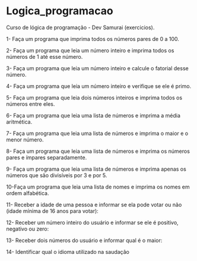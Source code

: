 # Logica_programacao

Curso de lógica de programação - Dev Samurai (exercicios).

1- Faça um programa que imprima todos os números pares de 0 a 100.

2- Faça um programa que leia um número inteiro e imprima todos os números de 1 até esse número.

3- Faça um programa que leia um número inteiro e calcule o fatorial desse número.

4- Faça um programa que leia um número inteiro e verifique se ele é primo.

5- Faça um programa que leia dois números inteiros e imprima todos os números entre eles.

6- Faça um programa que leia uma lista de números e imprima a média aritmética.

7- Faça um programa que leia uma lista de números e imprima o maior e o menor número.

8- Faça um programa que leia uma lista de números e imprima os números pares e ímpares separadamente.

9- Faça um programa que leia uma lista de números e imprima apenas os números que são divisíveis por 3 e por 5.

10-Faça um programa que leia uma lista de nomes e imprima os nomes em ordem alfabética.

11- Receber a idade de uma pessoa e informar se ela pode votar ou não (idade mínima de 16 anos para votar):

12- Receber um número inteiro do usuário e informar se ele é positivo, negativo ou zero:

13- Receber dois números do usuário e informar qual é o maior:

14- Identificar qual o idioma utilizado na saudação
